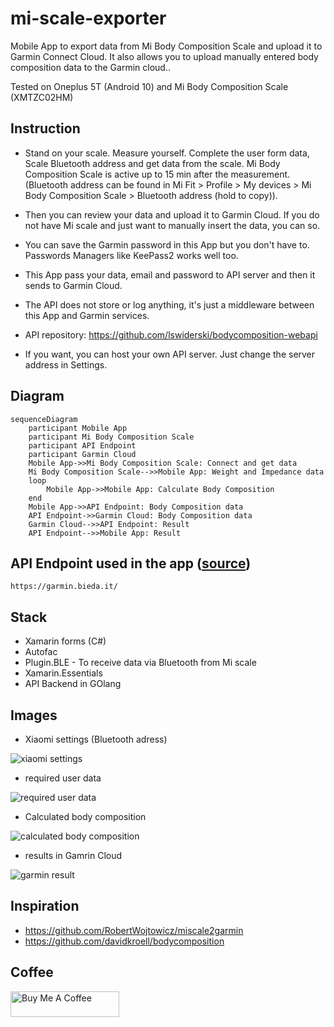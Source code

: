 #  mi-scale-exporter
Mobile App to export data from Mi Body Composition Scale and upload it to Garmin Connect Cloud. It also allows you to upload manually entered body composition data to the Garmin cloud..

Tested on Oneplus 5T (Android 10) and Mi Body Composition Scale (XMTZC02HM)

## Instruction

- Stand on your scale. Measure yourself. Complete the user form data, Scale Bluetooth address and get data from the scale. Mi Body Composition Scale is active up to 15 min after the measurement. (Bluetooth address can be found in Mi Fit > Profile > My devices > Mi Body Composition Scale > Bluetooth address (hold to copy)).

- Then you can review your data and upload it to Garmin Cloud. If you do not have Mi scale and just want to manually insert the data, you can so.

- You can save the Garmin password in this App but you don't have to. Passwords Managers like KeePass2 works well too.

- This App pass your data, email and password to API server and then it sends to Garmin Cloud.

- The API does not store or log anything, it's just a middleware between this App and Garmin services.

- API repository: https://github.com/lswiderski/bodycomposition-webapi

- If you want, you can host your own API server. Just change the server address in Settings.

 ## Diagram

```mermaid
sequenceDiagram
    participant Mobile App
    participant Mi Body Composition Scale
    participant API Endpoint
    participant Garmin Cloud
    Mobile App->>Mi Body Composition Scale: Connect and get data 
    Mi Body Composition Scale-->>Mobile App: Weight and Impedance data
    loop 
        Mobile App->>Mobile App: Calculate Body Composition
    end
    Mobile App->>API Endpoint: Body Composition data
    API Endpoint->>Garmin Cloud: Body Composition data
    Garmin Cloud-->>API Endpoint: Result
    API Endpoint-->>Mobile App: Result

```

## API Endpoint used in the app ([source](https://github.com/lswiderski/bodycomposition-webapi))

```http
https://garmin.bieda.it/
```

## Stack
- Xamarin forms (C#)
- Autofac
- Plugin.BLE - To receive data via Bluetooth from Mi scale
- Xamarin.Essentials
- API Backend in GOlang

## Images
- Xiaomi settings (Bluetooth adress)

![xiaomi settings](https://github.com/lswiderski/mi-scale-exporter/blob/main/resources/img/screenshots/xiaomi.jpg)

- required user data

![required user data](https://github.com/lswiderski/mi-scale-exporter/blob/main/resources/img/screenshots/userdata.jpg)

- Calculated body composition

![calculated body composition](https://github.com/lswiderski/mi-scale-exporter/blob/main/resources/img/screenshots/bodycomposition.jpg)

- results in Gamrin Cloud

![garmin result](https://github.com/lswiderski/mi-scale-exporter/blob/main/resources/img/screenshots/garmin.png)

## Inspiration

- https://github.com/RobertWojtowicz/miscale2garmin
- https://github.com/davidkroell/bodycomposition

## Coffee

<a href="https://www.buymeacoffee.com/lukaszswiderski" target="_blank"><img src="https://cdn.buymeacoffee.com/buttons/default-orange.png" alt="Buy Me A Coffee" height="41" width="174"></a>
